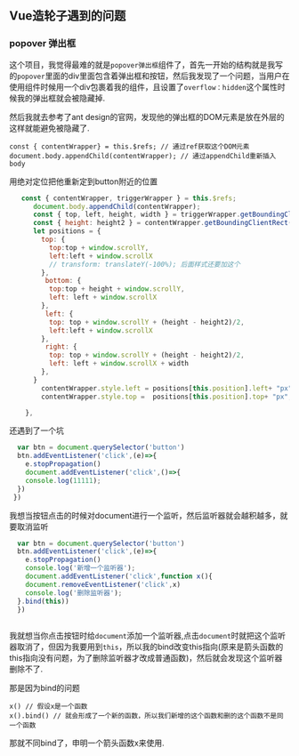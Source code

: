 ## Vue造轮子遇到的问题

### popover 弹出框

这个项目，我觉得最难的就是`popover弹出框`组件了，首先一开始的结构就是我写的`popover`里面的div里面包含着弹出框和按钮，然后我发现了一个问题，当用户在使用组件时候用一个div包裹着我的组件，且设置了`overflow：hidden`这个属性时候我的弹出框就会被隐藏掉.

然后我就去参考了ant design的官网，发现他的弹出框的DOM元素是放在外层的这样就能避免被隐藏了.

```
const { contentWrapper} = this.$refs; // 通过ref获取这个DOM元素
document.body.appendChild(contentWrapper); // 通过appendChild重新插入body
```

用绝对定位把他重新定到button附近的位置

```js
   const { contentWrapper, triggerWrapper } = this.$refs;
      document.body.appendChild(contentWrapper);
      const { top, left, height, width } = triggerWrapper.getBoundingClientRect();// 获取按钮宽高 top left基于可视区域的
      const { height: height2 } = contentWrapper.getBoundingClientRect();
      let positions = {
        top: {
          top:top + window.scrollY,
          left:left + window.scrollX
          // transform: translateY(-100%); 后面样式还要加这个
        },
         bottom: {
          top:top + height + window.scrollY,
          left: left + window.scrollX
        },
         left: {
          top: top + window.scrollY + (height - height2)/2,
          left:left + window.scrollX
        },
         right: {
          top: top + window.scrollY + (height - height2)/2,
          left: left + window.scrollX + width
        },
      }
        contentWrapper.style.left = positions[this.position].left+ "px";
        contentWrapper.style.top =  positions[this.position].top+ "px";

    },
```

还遇到了一个坑

```js
  var btn = document.querySelector('button')
  btn.addEventListener('click',(e)=>{
    e.stopPropagation()
    document.addEventListener('click',()=>{
    console.log(11111);
  })
 })
```

我想当按钮点击的时候对document进行一个监听，然后监听器就会越积越多，就要取消监听

```js
  var btn = document.querySelector('button')
  btn.addEventListener('click',(e)=>{
    e.stopPropagation()
    console.log('新增一个监听器');
    document.addEventListener('click',function x(){
    document.removeEventListener('click',x)
    console.log('删除监听器');
  }.bind(this))
  })
 
```

我就想当你点击按钮时给`document`添加一个监听器,点击`document`时就把这个监听器取消了，但因为我要用到`this`，所以我的bind改变this指向(原来是箭头函数的this指向没有问题，为了删除监听器才改成普通函数)，然后就会发现这个监听器删除不了.

那是因为bind的问题

```
x() // 假设x是一个函数
x().bind() // 就会形成了一个新的函数，所以我们新增的这个函数和删的这个函数不是同一个函数
```

那就不同bind了，申明一个箭头函数x来使用.